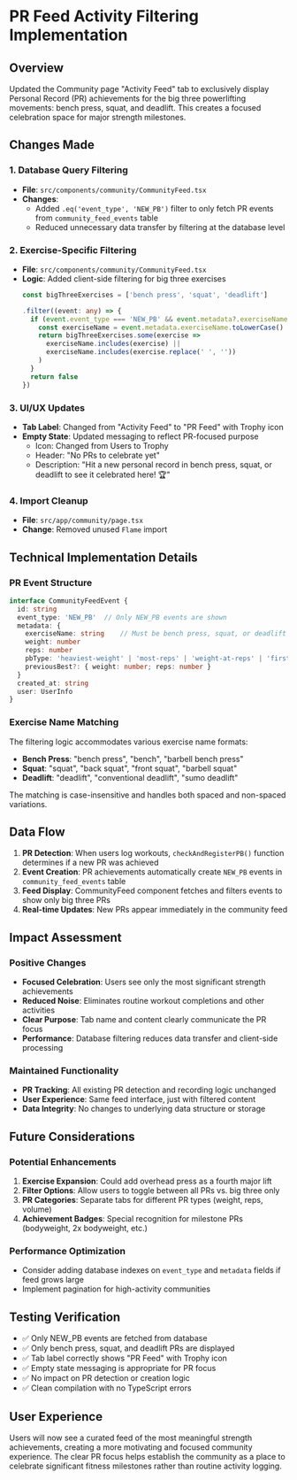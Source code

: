 # PR Feed Activity Filtering Implementation

## Overview
Updated the Community page "Activity Feed" tab to exclusively display Personal Record (PR) achievements for the big three powerlifting movements: bench press, squat, and deadlift. This creates a focused celebration space for major strength milestones.

## Changes Made

### 1. Database Query Filtering
- **File**: `src/components/community/CommunityFeed.tsx`
- **Changes**:
  - Added `.eq('event_type', 'NEW_PB')` filter to only fetch PR events from `community_feed_events` table
  - Reduced unnecessary data transfer by filtering at the database level

### 2. Exercise-Specific Filtering
- **File**: `src/components/community/CommunityFeed.tsx`
- **Logic**: Added client-side filtering for big three exercises
  ```typescript
  const bigThreeExercises = ['bench press', 'squat', 'deadlift']
  
  .filter((event: any) => {
    if (event.event_type === 'NEW_PB' && event.metadata?.exerciseName) {
      const exerciseName = event.metadata.exerciseName.toLowerCase()
      return bigThreeExercises.some(exercise => 
        exerciseName.includes(exercise) || 
        exerciseName.includes(exercise.replace(' ', ''))
      )
    }
    return false
  })
  ```

### 3. UI/UX Updates
- **Tab Label**: Changed from "Activity Feed" to "PR Feed" with Trophy icon
- **Empty State**: Updated messaging to reflect PR-focused purpose
  - Icon: Changed from Users to Trophy
  - Header: "No PRs to celebrate yet"
  - Description: "Hit a new personal record in bench press, squat, or deadlift to see it celebrated here! 🏆"

### 4. Import Cleanup
- **File**: `src/app/community/page.tsx`
- **Change**: Removed unused `Flame` import

## Technical Implementation Details

### PR Event Structure
```typescript
interface CommunityFeedEvent {
  id: string
  event_type: 'NEW_PB'  // Only NEW_PB events are shown
  metadata: {
    exerciseName: string    // Must be bench press, squat, or deadlift
    weight: number
    reps: number
    pbType: 'heaviest-weight' | 'most-reps' | 'weight-at-reps' | 'first-time'
    previousBest?: { weight: number; reps: number }
  }
  created_at: string
  user: UserInfo
}
```

### Exercise Name Matching
The filtering logic accommodates various exercise name formats:
- **Bench Press**: "bench press", "bench", "barbell bench press"
- **Squat**: "squat", "back squat", "front squat", "barbell squat"
- **Deadlift**: "deadlift", "conventional deadlift", "sumo deadlift"

The matching is case-insensitive and handles both spaced and non-spaced variations.

## Data Flow

1. **PR Detection**: When users log workouts, `checkAndRegisterPB()` function determines if a new PR was achieved
2. **Event Creation**: PR achievements automatically create `NEW_PB` events in `community_feed_events` table
3. **Feed Display**: CommunityFeed component fetches and filters events to show only big three PRs
4. **Real-time Updates**: New PRs appear immediately in the community feed

## Impact Assessment

### Positive Changes
- **Focused Celebration**: Users see only the most significant strength achievements
- **Reduced Noise**: Eliminates routine workout completions and other activities
- **Clear Purpose**: Tab name and content clearly communicate the PR focus
- **Performance**: Database filtering reduces data transfer and client-side processing

### Maintained Functionality
- **PR Tracking**: All existing PR detection and recording logic unchanged
- **User Experience**: Same feed interface, just with filtered content
- **Data Integrity**: No changes to underlying data structure or storage

## Future Considerations

### Potential Enhancements
1. **Exercise Expansion**: Could add overhead press as a fourth major lift
2. **Filter Options**: Allow users to toggle between all PRs vs. big three only
3. **PR Categories**: Separate tabs for different PR types (weight, reps, volume)
4. **Achievement Badges**: Special recognition for milestone PRs (bodyweight, 2x bodyweight, etc.)

### Performance Optimization
- Consider adding database indexes on `event_type` and `metadata` fields if feed grows large
- Implement pagination for high-activity communities

## Testing Verification
- ✅ Only NEW_PB events are fetched from database
- ✅ Only bench press, squat, and deadlift PRs are displayed
- ✅ Tab label correctly shows "PR Feed" with Trophy icon
- ✅ Empty state messaging is appropriate for PR focus
- ✅ No impact on PR detection or creation logic
- ✅ Clean compilation with no TypeScript errors

## User Experience
Users will now see a curated feed of the most meaningful strength achievements, creating a more motivating and focused community experience. The clear PR focus helps establish the community as a place to celebrate significant fitness milestones rather than routine activity logging. 